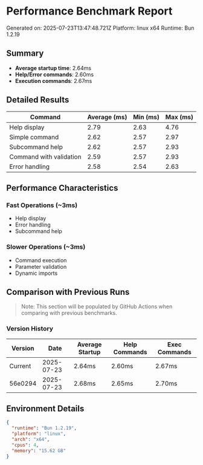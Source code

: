 # Performance Benchmark Report

Generated on: 2025-07-23T13:47:48.721Z
Platform: linux x64
Runtime: Bun 1.2.19

## Summary

- **Average startup time**: 2.64ms
- **Help/Error commands**: 2.60ms
- **Execution commands**: 2.67ms

## Detailed Results

| Command | Average (ms) | Min (ms) | Max (ms) |
|---------|-------------|----------|----------|
| Help display | 2.79 | 2.63 | 4.76 |
| Simple command | 2.62 | 2.57 | 2.97 |
| Subcommand help | 2.62 | 2.57 | 2.93 |
| Command with validation | 2.59 | 2.57 | 2.93 |
| Error handling | 2.58 | 2.54 | 2.63 |

## Performance Characteristics

### Fast Operations (~3ms)
- Help display
- Error handling
- Subcommand help

### Slower Operations (~3ms)
- Command execution
- Parameter validation
- Dynamic imports

## Comparison with Previous Runs

> Note: This section will be populated by GitHub Actions when comparing with previous benchmarks.

### Version History

| Version | Date | Average Startup | Help Commands | Exec Commands |
|---------|------|-----------------|---------------|---------------|
| Current | 2025-07-23 | 2.64ms | 2.60ms | 2.67ms |
| 56e0294 | 2025-07-23 | 2.68ms | 2.65ms | 2.70ms |

## Environment Details

```json
{
  "runtime": "Bun 1.2.19",
  "platform": "linux",
  "arch": "x64",
  "cpus": 4,
  "memory": "15.62 GB"
}
```
